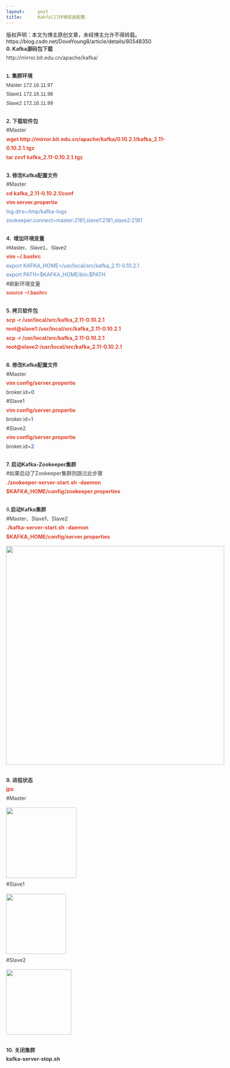 ```yaml
---
layout:     post
title:      Kakfa[1]环境安装配置
---
```

<div id="article_content" class="article_content clearfix csdn-tracking-statistics" data-pid="blog" data-mod="popu_307" data-dsm="post">
								<div class="article-copyright">
					版权声明：本文为博主原创文章，未经博主允许不得转载。					https://blog.csdn.net/DoveYoung8/article/details/80548350				</div>
								            <link rel="stylesheet" href="https://csdnimg.cn/release/phoenix/template/css/ck_htmledit_views-f76675cdea.css">
						<div class="htmledit_views" id="content_views">
                <div style="font-size:14px;font-family:'-apple-system', BlinkMacSystemFont, 'PingFang SC', Helvetica, Tahoma, Arial, 'Hiragino Sans GB', 'Microsoft YaHei', '微软雅黑', SimSun, '宋体', Heiti, '黑体', sans-serif;color:rgb(57,57,57);line-height:1.75;white-space:pre-wrap;"><span style="font-weight:bold;">0. Kafka源码包下载</span></div><div style="font-size:14px;font-family:'-apple-system', BlinkMacSystemFont, 'PingFang SC', Helvetica, Tahoma, Arial, 'Hiragino Sans GB', 'Microsoft YaHei', '微软雅黑', SimSun, '宋体', Heiti, '黑体', sans-serif;color:rgb(57,57,57);line-height:1.75;white-space:pre-wrap;">http://mirror.bit.edu.cn/apache/kafka/</div><div style="font-size:14px;font-family:'-apple-system', BlinkMacSystemFont, 'PingFang SC', Helvetica, Tahoma, Arial, 'Hiragino Sans GB', 'Microsoft YaHei', '微软雅黑', SimSun, '宋体', Heiti, '黑体', sans-serif;color:rgb(57,57,57);line-height:1.75;white-space:pre-wrap;"><br></div><div style="font-size:14px;font-family:'-apple-system', BlinkMacSystemFont, 'PingFang SC', Helvetica, Tahoma, Arial, 'Hiragino Sans GB', 'Microsoft YaHei', '微软雅黑', SimSun, '宋体', Heiti, '黑体', sans-serif;color:rgb(57,57,57);line-height:1.75;white-space:pre-wrap;"><span style="background-color:rgb(255,255,255);font-family:Arial;color:rgb(51,51,51);"><strong>1. 集群环境</strong></span></div><div style="font-size:14px;font-family:'-apple-system', BlinkMacSystemFont, 'PingFang SC', Helvetica, Tahoma, Arial, 'Hiragino Sans GB', 'Microsoft YaHei', '微软雅黑', SimSun, '宋体', Heiti, '黑体', sans-serif;color:rgb(57,57,57);line-height:1.75;white-space:pre-wrap;"><span style="background-color:rgb(255,255,255);font-family:Arial;color:rgb(51,51,51);">Master 172.16.11.97</span></div><div style="font-size:14px;font-family:'-apple-system', BlinkMacSystemFont, 'PingFang SC', Helvetica, Tahoma, Arial, 'Hiragino Sans GB', 'Microsoft YaHei', '微软雅黑', SimSun, '宋体', Heiti, '黑体', sans-serif;color:rgb(57,57,57);line-height:1.75;white-space:pre-wrap;"><span style="background-color:rgb(255,255,255);font-family:Arial;color:rgb(51,51,51);">Slave1 172.16.11.98</span></div><div style="font-size:14px;font-family:'-apple-system', BlinkMacSystemFont, 'PingFang SC', Helvetica, Tahoma, Arial, 'Hiragino Sans GB', 'Microsoft YaHei', '微软雅黑', SimSun, '宋体', Heiti, '黑体', sans-serif;color:rgb(57,57,57);line-height:1.75;white-space:pre-wrap;"><span style="background-color:rgb(255,255,255);font-family:Arial;color:rgb(51,51,51);">Slave2 172.16.11.99</span></div><div style="font-size:14px;font-family:'-apple-system', BlinkMacSystemFont, 'PingFang SC', Helvetica, Tahoma, Arial, 'Hiragino Sans GB', 'Microsoft YaHei', '微软雅黑', SimSun, '宋体', Heiti, '黑体', sans-serif;color:rgb(57,57,57);line-height:1.75;white-space:pre-wrap;"><br></div><div style="font-size:14px;font-family:'-apple-system', BlinkMacSystemFont, 'PingFang SC', Helvetica, Tahoma, Arial, 'Hiragino Sans GB', 'Microsoft YaHei', '微软雅黑', SimSun, '宋体', Heiti, '黑体', sans-serif;color:rgb(57,57,57);line-height:1.75;white-space:pre-wrap;"><span style="font-weight:bold;">2. 下载软件包</span></div><div style="font-size:14px;font-family:'-apple-system', BlinkMacSystemFont, 'PingFang SC', Helvetica, Tahoma, Arial, 'Hiragino Sans GB', 'Microsoft YaHei', '微软雅黑', SimSun, '宋体', Heiti, '黑体', sans-serif;color:rgb(57,57,57);line-height:1.75;white-space:pre-wrap;">#Master</div><div style="font-size:14px;font-family:'-apple-system', BlinkMacSystemFont, 'PingFang SC', Helvetica, Tahoma, Arial, 'Hiragino Sans GB', 'Microsoft YaHei', '微软雅黑', SimSun, '宋体', Heiti, '黑体', sans-serif;color:rgb(57,57,57);line-height:1.75;white-space:pre-wrap;"><span style="color:rgb(223,64,42);"><strong>wget http://mirror.bit.edu.cn/apache/kafka/0.10.2.1/kafka_2.11-0.10.2.1.tgz</strong></span></div><div style="font-size:14px;font-family:'-apple-system', BlinkMacSystemFont, 'PingFang SC', Helvetica, Tahoma, Arial, 'Hiragino Sans GB', 'Microsoft YaHei', '微软雅黑', SimSun, '宋体', Heiti, '黑体', sans-serif;color:rgb(57,57,57);line-height:1.75;white-space:pre-wrap;"><span style="color:rgb(223,64,42);"><strong>tar zxvf kafka_2.11-0.10.2.1.tgz</strong></span></div><div style="font-size:14px;font-family:'-apple-system', BlinkMacSystemFont, 'PingFang SC', Helvetica, Tahoma, Arial, 'Hiragino Sans GB', 'Microsoft YaHei', '微软雅黑', SimSun, '宋体', Heiti, '黑体', sans-serif;color:rgb(57,57,57);line-height:1.75;white-space:pre-wrap;"><br></div><div style="font-size:14px;font-family:'-apple-system', BlinkMacSystemFont, 'PingFang SC', Helvetica, Tahoma, Arial, 'Hiragino Sans GB', 'Microsoft YaHei', '微软雅黑', SimSun, '宋体', Heiti, '黑体', sans-serif;color:rgb(57,57,57);line-height:1.75;white-space:pre-wrap;"><span style="font-weight:bold;">3. 修改Kafka配置文件</span></div><div style="font-size:14px;font-family:'-apple-system', BlinkMacSystemFont, 'PingFang SC', Helvetica, Tahoma, Arial, 'Hiragino Sans GB', 'Microsoft YaHei', '微软雅黑', SimSun, '宋体', Heiti, '黑体', sans-serif;color:rgb(57,57,57);line-height:1.75;white-space:pre-wrap;">#Master</div><div style="font-size:14px;font-family:'-apple-system', BlinkMacSystemFont, 'PingFang SC', Helvetica, Tahoma, Arial, 'Hiragino Sans GB', 'Microsoft YaHei', '微软雅黑', SimSun, '宋体', Heiti, '黑体', sans-serif;color:rgb(57,57,57);line-height:1.75;white-space:pre-wrap;"><span style="color:rgb(223,64,42);"><strong>cd kafka_2.11-0.10.2.1/conf</strong></span></div><div style="font-size:14px;font-family:'-apple-system', BlinkMacSystemFont, 'PingFang SC', Helvetica, Tahoma, Arial, 'Hiragino Sans GB', 'Microsoft YaHei', '微软雅黑', SimSun, '宋体', Heiti, '黑体', sans-serif;color:rgb(57,57,57);line-height:1.75;white-space:pre-wrap;"><span style="color:rgb(223,64,42);"><strong>vim server.propertie</strong></span></div><div style="font-size:14px;font-family:'-apple-system', BlinkMacSystemFont, 'PingFang SC', Helvetica, Tahoma, Arial, 'Hiragino Sans GB', 'Microsoft YaHei', '微软雅黑', SimSun, '宋体', Heiti, '黑体', sans-serif;color:rgb(57,57,57);line-height:1.75;white-space:pre-wrap;"><span style="color:rgb(77,128,191);">log.dirs=/tmp/kafka-logs</span></div><div style="font-size:14px;font-family:'-apple-system', BlinkMacSystemFont, 'PingFang SC', Helvetica, Tahoma, Arial, 'Hiragino Sans GB', 'Microsoft YaHei', '微软雅黑', SimSun, '宋体', Heiti, '黑体', sans-serif;color:rgb(57,57,57);line-height:1.75;white-space:pre-wrap;"><span style="color:rgb(77,128,191);">zookeeper.connect=master:2181,slave1:2181,slave2:2181</span><span style="font-weight:bold;"> </span></div><div style="font-size:14px;font-family:'-apple-system', BlinkMacSystemFont, 'PingFang SC', Helvetica, Tahoma, Arial, 'Hiragino Sans GB', 'Microsoft YaHei', '微软雅黑', SimSun, '宋体', Heiti, '黑体', sans-serif;color:rgb(57,57,57);line-height:1.75;white-space:pre-wrap;"><br></div><div style="font-size:14px;font-family:'-apple-system', BlinkMacSystemFont, 'PingFang SC', Helvetica, Tahoma, Arial, 'Hiragino Sans GB', 'Microsoft YaHei', '微软雅黑', SimSun, '宋体', Heiti, '黑体', sans-serif;color:rgb(57,57,57);line-height:1.75;white-space:pre-wrap;"><span style="font-weight:bold;">4.  增加环境变量</span></div><div style="font-size:14px;font-family:'-apple-system', BlinkMacSystemFont, 'PingFang SC', Helvetica, Tahoma, Arial, 'Hiragino Sans GB', 'Microsoft YaHei', '微软雅黑', SimSun, '宋体', Heiti, '黑体', sans-serif;color:rgb(57,57,57);line-height:1.75;white-space:pre-wrap;"><span style="background-color:rgb(255,255,255);font-family:Arial;color:rgb(51,51,51);">#Master、Slave1、Slave2</span></div><div style="font-size:14px;font-family:'-apple-system', BlinkMacSystemFont, 'PingFang SC', Helvetica, Tahoma, Arial, 'Hiragino Sans GB', 'Microsoft YaHei', '微软雅黑', SimSun, '宋体', Heiti, '黑体', sans-serif;color:rgb(57,57,57);line-height:1.75;white-space:pre-wrap;"><span style="color:rgb(223,64,42);"><strong>vim ~/.bashrc</strong></span></div><div style="font-size:14px;font-family:'-apple-system', BlinkMacSystemFont, 'PingFang SC', Helvetica, Tahoma, Arial, 'Hiragino Sans GB', 'Microsoft YaHei', '微软雅黑', SimSun, '宋体', Heiti, '黑体', sans-serif;color:rgb(57,57,57);line-height:1.75;white-space:pre-wrap;"><span style="color:rgb(77,128,191);">export KAFKA_HOME=/usr/local/src/kafka_2.11-0.10.2.1</span></div><div style="font-size:14px;font-family:'-apple-system', BlinkMacSystemFont, 'PingFang SC', Helvetica, Tahoma, Arial, 'Hiragino Sans GB', 'Microsoft YaHei', '微软雅黑', SimSun, '宋体', Heiti, '黑体', sans-serif;color:rgb(57,57,57);line-height:1.75;white-space:pre-wrap;"><span style="color:rgb(77,128,191);">export PATH=$KAFKA_HOME/bin:$PATH</span></div><div style="font-size:14px;font-family:'-apple-system', BlinkMacSystemFont, 'PingFang SC', Helvetica, Tahoma, Arial, 'Hiragino Sans GB', 'Microsoft YaHei', '微软雅黑', SimSun, '宋体', Heiti, '黑体', sans-serif;color:rgb(57,57,57);line-height:1.75;white-space:pre-wrap;">#刷新环境变量</div><div style="font-size:14px;font-family:'-apple-system', BlinkMacSystemFont, 'PingFang SC', Helvetica, Tahoma, Arial, 'Hiragino Sans GB', 'Microsoft YaHei', '微软雅黑', SimSun, '宋体', Heiti, '黑体', sans-serif;color:rgb(57,57,57);line-height:1.75;white-space:pre-wrap;"><span style="background-color:rgb(255,255,255);font-family:Arial;color:rgb(223,64,42);"><strong>source ~/.bashrc</strong></span></div><div style="font-size:14px;font-family:'-apple-system', BlinkMacSystemFont, 'PingFang SC', Helvetica, Tahoma, Arial, 'Hiragino Sans GB', 'Microsoft YaHei', '微软雅黑', SimSun, '宋体', Heiti, '黑体', sans-serif;color:rgb(57,57,57);line-height:1.75;white-space:pre-wrap;"><br></div><div style="font-size:14px;font-family:'-apple-system', BlinkMacSystemFont, 'PingFang SC', Helvetica, Tahoma, Arial, 'Hiragino Sans GB', 'Microsoft YaHei', '微软雅黑', SimSun, '宋体', Heiti, '黑体', sans-serif;color:rgb(57,57,57);line-height:1.75;white-space:pre-wrap;"><span style="font-weight:bold;">5. 拷贝软件包</span></div><div style="font-size:14px;font-family:'-apple-system', BlinkMacSystemFont, 'PingFang SC', Helvetica, Tahoma, Arial, 'Hiragino Sans GB', 'Microsoft YaHei', '微软雅黑', SimSun, '宋体', Heiti, '黑体', sans-serif;color:rgb(57,57,57);line-height:1.75;white-space:pre-wrap;"><span style="color:rgb(223,64,42);"><strong>scp -r /usr/local/src/kafka_2.11-0.10.2.1 root@slave1:/usr/local/src/kafka_2.11-0.10.2.1</strong></span></div><div style="font-size:14px;font-family:'-apple-system', BlinkMacSystemFont, 'PingFang SC', Helvetica, Tahoma, Arial, 'Hiragino Sans GB', 'Microsoft YaHei', '微软雅黑', SimSun, '宋体', Heiti, '黑体', sans-serif;color:rgb(57,57,57);line-height:1.75;white-space:pre-wrap;"><span style="color:rgb(223,64,42);"><strong>scp -r /usr/local/src/kafka_2.11-0.10.2.1 root@slave2:/usr/local/src/kafka_2.11-0.10.2.1</strong></span></div><div style="font-size:14px;font-family:'-apple-system', BlinkMacSystemFont, 'PingFang SC', Helvetica, Tahoma, Arial, 'Hiragino Sans GB', 'Microsoft YaHei', '微软雅黑', SimSun, '宋体', Heiti, '黑体', sans-serif;color:rgb(57,57,57);line-height:1.75;white-space:pre-wrap;"><br></div><div style="font-size:14px;font-family:'-apple-system', BlinkMacSystemFont, 'PingFang SC', Helvetica, Tahoma, Arial, 'Hiragino Sans GB', 'Microsoft YaHei', '微软雅黑', SimSun, '宋体', Heiti, '黑体', sans-serif;color:rgb(57,57,57);line-height:1.75;white-space:pre-wrap;"><span style="font-weight:bold;">6. 修改Kafka配置文件</span></div><div style="font-size:14px;font-family:'-apple-system', BlinkMacSystemFont, 'PingFang SC', Helvetica, Tahoma, Arial, 'Hiragino Sans GB', 'Microsoft YaHei', '微软雅黑', SimSun, '宋体', Heiti, '黑体', sans-serif;color:rgb(57,57,57);line-height:1.75;white-space:pre-wrap;">#Master</div><div style="font-size:14px;font-family:'-apple-system', BlinkMacSystemFont, 'PingFang SC', Helvetica, Tahoma, Arial, 'Hiragino Sans GB', 'Microsoft YaHei', '微软雅黑', SimSun, '宋体', Heiti, '黑体', sans-serif;color:rgb(57,57,57);line-height:1.75;white-space:pre-wrap;"><span style="color:rgb(223,64,42);"><strong>vim config/server.propertie</strong></span></div><div style="font-size:14px;font-family:'-apple-system', BlinkMacSystemFont, 'PingFang SC', Helvetica, Tahoma, Arial, 'Hiragino Sans GB', 'Microsoft YaHei', '微软雅黑', SimSun, '宋体', Heiti, '黑体', sans-serif;color:rgb(57,57,57);line-height:1.75;white-space:pre-wrap;">broker.id=<span style="color:rgb(77,128,191);"><strong>0</strong></span></div><div style="font-size:14px;font-family:'-apple-system', BlinkMacSystemFont, 'PingFang SC', Helvetica, Tahoma, Arial, 'Hiragino Sans GB', 'Microsoft YaHei', '微软雅黑', SimSun, '宋体', Heiti, '黑体', sans-serif;color:rgb(57,57,57);line-height:1.75;white-space:pre-wrap;">#Slave1</div><div style="font-size:14px;font-family:'-apple-system', BlinkMacSystemFont, 'PingFang SC', Helvetica, Tahoma, Arial, 'Hiragino Sans GB', 'Microsoft YaHei', '微软雅黑', SimSun, '宋体', Heiti, '黑体', sans-serif;color:rgb(57,57,57);line-height:1.75;white-space:pre-wrap;"><span style="color:rgb(223,64,42);"><strong>vim config/server.propertie</strong></span></div><div style="font-size:14px;font-family:'-apple-system', BlinkMacSystemFont, 'PingFang SC', Helvetica, Tahoma, Arial, 'Hiragino Sans GB', 'Microsoft YaHei', '微软雅黑', SimSun, '宋体', Heiti, '黑体', sans-serif;color:rgb(57,57,57);line-height:1.75;white-space:pre-wrap;">broker.id=<span style="color:rgb(77,128,191);"><strong>1</strong></span></div><div style="font-size:14px;font-family:'-apple-system', BlinkMacSystemFont, 'PingFang SC', Helvetica, Tahoma, Arial, 'Hiragino Sans GB', 'Microsoft YaHei', '微软雅黑', SimSun, '宋体', Heiti, '黑体', sans-serif;color:rgb(57,57,57);line-height:1.75;white-space:pre-wrap;">#Slave2</div><div style="font-size:14px;font-family:'-apple-system', BlinkMacSystemFont, 'PingFang SC', Helvetica, Tahoma, Arial, 'Hiragino Sans GB', 'Microsoft YaHei', '微软雅黑', SimSun, '宋体', Heiti, '黑体', sans-serif;color:rgb(57,57,57);line-height:1.75;white-space:pre-wrap;"><span style="color:rgb(223,64,42);"><strong>vim config/server.propertie</strong></span></div><div style="font-size:14px;font-family:'-apple-system', BlinkMacSystemFont, 'PingFang SC', Helvetica, Tahoma, Arial, 'Hiragino Sans GB', 'Microsoft YaHei', '微软雅黑', SimSun, '宋体', Heiti, '黑体', sans-serif;color:rgb(57,57,57);line-height:1.75;white-space:pre-wrap;">broker.id=<span style="color:rgb(77,128,191);"><strong>2</strong></span></div><div style="font-size:14px;font-family:'-apple-system', BlinkMacSystemFont, 'PingFang SC', Helvetica, Tahoma, Arial, 'Hiragino Sans GB', 'Microsoft YaHei', '微软雅黑', SimSun, '宋体', Heiti, '黑体', sans-serif;color:rgb(57,57,57);line-height:1.75;white-space:pre-wrap;"><br></div><div style="font-size:14px;font-family:'-apple-system', BlinkMacSystemFont, 'PingFang SC', Helvetica, Tahoma, Arial, 'Hiragino Sans GB', 'Microsoft YaHei', '微软雅黑', SimSun, '宋体', Heiti, '黑体', sans-serif;color:rgb(57,57,57);line-height:1.75;white-space:pre-wrap;"><span style="font-weight:bold;">7. 启动Kafka-Zookeeper集群</span></div><div style="font-size:14px;font-family:'-apple-system', BlinkMacSystemFont, 'PingFang SC', Helvetica, Tahoma, Arial, 'Hiragino Sans GB', 'Microsoft YaHei', '微软雅黑', SimSun, '宋体', Heiti, '黑体', sans-serif;color:rgb(57,57,57);line-height:1.75;white-space:pre-wrap;">#如果启动了Zookeeper集群则跳过此步骤</div><div style="font-size:14px;font-family:'-apple-system', BlinkMacSystemFont, 'PingFang SC', Helvetica, Tahoma, Arial, 'Hiragino Sans GB', 'Microsoft YaHei', '微软雅黑', SimSun, '宋体', Heiti, '黑体', sans-serif;color:rgb(57,57,57);line-height:1.75;white-space:pre-wrap;"><span style="color:rgb(223,64,42);"><strong>./zookeeper-server-start.sh -daemon $KAFKA_HOME/config/zookeeper.properties</strong></span></div><div style="font-size:14px;font-family:'-apple-system', BlinkMacSystemFont, 'PingFang SC', Helvetica, Tahoma, Arial, 'Hiragino Sans GB', 'Microsoft YaHei', '微软雅黑', SimSun, '宋体', Heiti, '黑体', sans-serif;color:rgb(57,57,57);line-height:1.75;white-space:pre-wrap;"><br></div><div style="font-size:14px;font-family:'-apple-system', BlinkMacSystemFont, 'PingFang SC', Helvetica, Tahoma, Arial, 'Hiragino Sans GB', 'Microsoft YaHei', '微软雅黑', SimSun, '宋体', Heiti, '黑体', sans-serif;color:rgb(57,57,57);line-height:1.75;white-space:pre-wrap;">8.<span style="font-weight:bold;">启动Kafka集群</span></div><div style="font-size:14px;font-family:'-apple-system', BlinkMacSystemFont, 'PingFang SC', Helvetica, Tahoma, Arial, 'Hiragino Sans GB', 'Microsoft YaHei', '微软雅黑', SimSun, '宋体', Heiti, '黑体', sans-serif;color:rgb(57,57,57);line-height:1.75;white-space:pre-wrap;">#Master、Slave1、Slave2</div><div style="font-size:14px;font-family:'-apple-system', BlinkMacSystemFont, 'PingFang SC', Helvetica, Tahoma, Arial, 'Hiragino Sans GB', 'Microsoft YaHei', '微软雅黑', SimSun, '宋体', Heiti, '黑体', sans-serif;color:rgb(57,57,57);line-height:1.75;white-space:pre-wrap;"><span style="color:rgb(223,64,42);"><strong>./kafka-server-start.sh -daemon $KAFKA_HOME/config/server.properties</strong></span></div><div style="padding:5px 0px;line-height:1;color:rgb(0,0,0);font-family:'-apple-system', BlinkMacSystemFont, 'PingFang SC', Helvetica, Tahoma, Arial, 'Hiragino Sans GB', 'Microsoft YaHei', '微软雅黑', SimSun, '宋体', Heiti, '黑体', sans-serif;font-size:14px;"><img alt="" src="https://note.youdao.com/yws/public/resource/3f3490c015362d537415b7c909990e26/xmlnote/89A225DD79A54C30A96D2C8D2F944FDE/3559" style="max-width:600px;height:auto;margin-top:8px;border:0px;width:593px;"></div><div style="font-size:14px;font-family:'-apple-system', BlinkMacSystemFont, 'PingFang SC', Helvetica, Tahoma, Arial, 'Hiragino Sans GB', 'Microsoft YaHei', '微软雅黑', SimSun, '宋体', Heiti, '黑体', sans-serif;color:rgb(57,57,57);line-height:1.75;white-space:pre-wrap;"><br></div><div style="font-size:14px;font-family:'-apple-system', BlinkMacSystemFont, 'PingFang SC', Helvetica, Tahoma, Arial, 'Hiragino Sans GB', 'Microsoft YaHei', '微软雅黑', SimSun, '宋体', Heiti, '黑体', sans-serif;color:rgb(57,57,57);line-height:1.75;white-space:pre-wrap;"><span style="font-weight:bold;">9. 进程状态</span></div><div style="font-size:14px;font-family:'-apple-system', BlinkMacSystemFont, 'PingFang SC', Helvetica, Tahoma, Arial, 'Hiragino Sans GB', 'Microsoft YaHei', '微软雅黑', SimSun, '宋体', Heiti, '黑体', sans-serif;color:rgb(57,57,57);line-height:1.75;white-space:pre-wrap;"><span style="color:rgb(223,64,42);"><strong>jps</strong></span></div><div style="font-size:14px;font-family:'-apple-system', BlinkMacSystemFont, 'PingFang SC', Helvetica, Tahoma, Arial, 'Hiragino Sans GB', 'Microsoft YaHei', '微软雅黑', SimSun, '宋体', Heiti, '黑体', sans-serif;color:rgb(57,57,57);line-height:1.75;white-space:pre-wrap;">#Master</div><div style="padding:5px 0px;line-height:1;color:rgb(0,0,0);font-family:'-apple-system', BlinkMacSystemFont, 'PingFang SC', Helvetica, Tahoma, Arial, 'Hiragino Sans GB', 'Microsoft YaHei', '微软雅黑', SimSun, '宋体', Heiti, '黑体', sans-serif;font-size:14px;"><img alt="" src="https://note.youdao.com/yws/public/resource/3f3490c015362d537415b7c909990e26/xmlnote/602520BDE4B242209E8DCCE75C6C3EE3/3557" style="max-width:600px;height:auto;margin-top:8px;border:0px;width:191px;"></div><div style="font-size:14px;font-family:'-apple-system', BlinkMacSystemFont, 'PingFang SC', Helvetica, Tahoma, Arial, 'Hiragino Sans GB', 'Microsoft YaHei', '微软雅黑', SimSun, '宋体', Heiti, '黑体', sans-serif;color:rgb(57,57,57);line-height:1.75;white-space:pre-wrap;">#Slave1</div><div style="padding:5px 0px;line-height:1;color:rgb(0,0,0);font-family:'-apple-system', BlinkMacSystemFont, 'PingFang SC', Helvetica, Tahoma, Arial, 'Hiragino Sans GB', 'Microsoft YaHei', '微软雅黑', SimSun, '宋体', Heiti, '黑体', sans-serif;font-size:14px;"><img alt="" src="https://note.youdao.com/yws/public/resource/3f3490c015362d537415b7c909990e26/xmlnote/7DAFE1654C14422382AE74C28733AAAC/3563" style="max-width:600px;height:auto;margin-top:8px;border:0px;width:163px;"></div><div style="font-size:14px;font-family:'-apple-system', BlinkMacSystemFont, 'PingFang SC', Helvetica, Tahoma, Arial, 'Hiragino Sans GB', 'Microsoft YaHei', '微软雅黑', SimSun, '宋体', Heiti, '黑体', sans-serif;color:rgb(57,57,57);line-height:1.75;white-space:pre-wrap;">#Slave2</div><div style="padding:5px 0px;line-height:1;color:rgb(0,0,0);font-family:'-apple-system', BlinkMacSystemFont, 'PingFang SC', Helvetica, Tahoma, Arial, 'Hiragino Sans GB', 'Microsoft YaHei', '微软雅黑', SimSun, '宋体', Heiti, '黑体', sans-serif;font-size:14px;"><img alt="" src="https://note.youdao.com/yws/public/resource/3f3490c015362d537415b7c909990e26/xmlnote/A09DFABBA291451E9F9289F661A80126/3561" style="max-width:600px;height:auto;margin-top:8px;border:0px;width:177px;"></div><div style="font-size:14px;font-family:'-apple-system', BlinkMacSystemFont, 'PingFang SC', Helvetica, Tahoma, Arial, 'Hiragino Sans GB', 'Microsoft YaHei', '微软雅黑', SimSun, '宋体', Heiti, '黑体', sans-serif;color:rgb(57,57,57);line-height:1.75;white-space:pre-wrap;"><br></div><div style="font-size:14px;font-family:'-apple-system', BlinkMacSystemFont, 'PingFang SC', Helvetica, Tahoma, Arial, 'Hiragino Sans GB', 'Microsoft YaHei', '微软雅黑', SimSun, '宋体', Heiti, '黑体', sans-serif;color:rgb(57,57,57);line-height:1.75;white-space:pre-wrap;"><span style="font-weight:bold;">10. 关闭集群</span></div><div style="font-size:14px;font-family:'-apple-system', BlinkMacSystemFont, 'PingFang SC', Helvetica, Tahoma, Arial, 'Hiragino Sans GB', 'Microsoft YaHei', '微软雅黑', SimSun, '宋体', Heiti, '黑体', sans-serif;color:rgb(57,57,57);line-height:1.75;white-space:pre-wrap;"><span style="font-weight:bold;">kafka-server-stop.sh</span></div>            </div>
                </div>